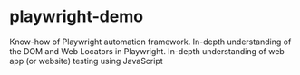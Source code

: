 # playwright-demo
 Know-how of Playwright automation framework. In-depth understanding of the DOM and Web Locators in Playwright. In-depth understanding of web app (or website) testing using JavaScript
